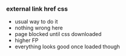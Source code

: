 ### external link href css

- usual way to do it
- nothing wrong here
- page blocked until css downloaded
- higher FP
- everything looks good once loaded though
